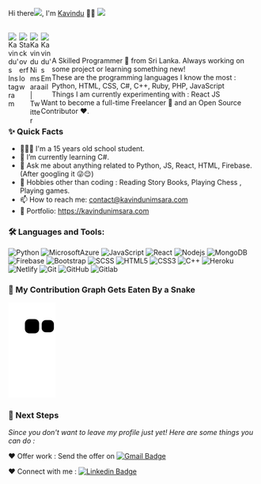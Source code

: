  Hi there<img src="https://media.giphy.com/media/hvRJCLFzcasrR4ia7z/giphy.gif" width="28">, I'm [Kavindu](https://github.com/itzkavindu) 👨‍💻
![](https://komarev.com/ghpvc/?username=itzkavindu)

<br/>
<a href="https://www.instagram.com/itzsid_lk">
  <img align="left" alt="Kavindu's Instagram" width="22px" src="https://simpleicons.org/icons/instagram.svg" />
</a>

<a href="https://stackoverflow.com/users/16917902/kavindu-nimsara">
  <img align="left" alt="Stackoverflow" width="22px" src="https://simpleicons.org/icons/stackoverflow.svg" />
</a>

<a href="https://twitter.com/kavindu_sl">
  <img align="left" alt="Kavindu Nimsara | Twitter" width="22px" src="https://cdn.jsdelivr.net/npm/simple-icons@v3/icons/twitter.svg" />
</a>

<a href="mailto:contact@kavindunimsara.com">
  <img align="left" alt="Kavindu's Email" width="22px" src="https://cdn.jsdelivr.net/npm/simple-icons@v3/icons/gmail.svg" />
</a>


<br />

<br/>

<p>
A Skilled Programmer 🚀 from Sri Lanka. Always working on some project or learning something new!
<br/>
These are the programming languages I know the most : Python, HTML, CSS, C#, C++, Ruby, PHP, JavaScript
<br/>  
Things I am currently experimenting with : React JS 
<br/>
Want to become a full-time Freelancer 💸 and an Open Source Contributor ❤️.
</p>

### ✨ Quick Facts

- 👨🏽‍💻 I'm a 15 years old school student.
- 🌱 I’m currently learning C#.
- 💬 Ask me about anything related to Python, JS, React, HTML, Firebase.(After googling it 😜😌)
- 🎿 Hobbies other than coding : Reading Story Books, Playing Chess , Playing games.
- 📫 How to reach me: contact@kavindunimsara.com
- 📝 Portfolio: https://kavindunimsara.com
<!--- 📝 [Resume](https://drive.google.com/drive/folders/1VxDtIflu5nThxTtm8COG_eh_1FkjF3Jj)-->

### 🛠️ Languages and Tools:

![Python](https://img.shields.io/badge/-Python-black?style=flat-square&logo=python)
![MicrosoftAzure](https://img.shields.io/badge/-azure-black?style=flat-square&logo=microsoftazure)
![JavaScript](https://img.shields.io/badge/-JavaScript-black?style=flat-square&logo=javascript)
![React](https://img.shields.io/badge/-React-black?style=flat-square&logo=react)
![Nodejs](https://img.shields.io/badge/-Nodejs-black?style=flat-square&logo=Node.js)
![MongoDB](https://img.shields.io/badge/-MongoDB-black?style=flat-square&logo=mongodb)
![Firebase](https://img.shields.io/badge/-Firebase-black?style=flat-square&logo=Firebase)
![Bootstrap](https://img.shields.io/badge/-Bootstrap-black?style=flat-square&logo=bootstrap)
![SCSS](https://img.shields.io/badge/-SCSS-black?style=flat-square&logo=SASS)
![HTML5](https://img.shields.io/badge/-HTML5-black?style=flat-square&logo=html5&logoColor=white)
![CSS3](https://img.shields.io/badge/-CSS3-black?style=flat-square&logo=css3)
![C++](https://img.shields.io/badge/-C++-black?style=flat-square&logo=c)
![Heroku](https://img.shields.io/badge/-Heroku-black?style=flat-square&logo=heroku)
![Netlify](https://img.shields.io/badge/-Netlify-black?style=flat-square&logo=netlify)
![Git](https://img.shields.io/badge/-Git-black?style=flat-square&logo=git)
![GitHub](https://img.shields.io/badge/-GitHub-black?style=flat-square&logo=github)
![Gitlab](https://img.shields.io/badge/-Gitlab-black?style=flat-square&logo=gitlab)


### 🐍 My Contribution Graph Gets Eaten By a Snake 
![Snake animation](https://github.com/itzkavindu/itzkavindu/blob/output/github-contribution-grid-snake.svg)


### 👣 Next Steps

_Since you don't want to leave my profile just yet! Here are some things you can do :_

❤️ Offer work : Send the offer on [![Gmail Badge](https://img.shields.io/badge/-contact@kavindunimsara.com-c14438?style=flat-square&logo=Gmail&logoColor=white&link=mailto:contact@kavindunimsara.com)](mailto:contact@kavindunimsara.com)

❤️ Connect with me : [![Linkedin Badge](https://img.shields.io/badge/-Instagram-kavindu?style=flat-square&logo=Instagram&logoColor=pink&link=https://www.instagram.com/itzsid_lk)](https://www.instagram.com/itzsid_lk)
